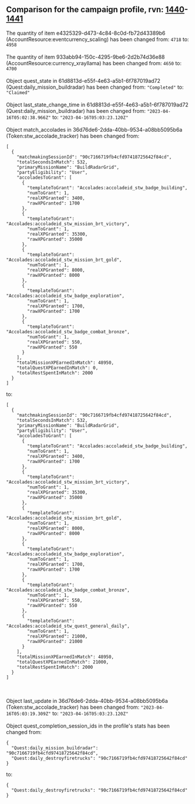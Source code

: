 ## Comparison for the campaign profile, rvn: [1440](https://github.com/PRO100KatYT/FortniteProfileRevisions/tree/main/profiles/campaign/1440%20campaign.json)-[1441](https://github.com/PRO100KatYT/FortniteProfileRevisions/tree/main/profiles/campaign/1441%20campaign.json)

The quantity of item e4325329-d473-4c84-8c0d-fb72d43389b6 (AccountResource:eventcurrency_scaling) has been changed from: `4718` to: `4958`
<br><br>
The quantity of item 933abb94-150c-4295-9be6-2d2b74d36e88 (AccountResource:currency_xrayllama) has been changed from: `4650` to: `4700`
<br><br>
Object quest_state in 61d8813d-e55f-4e63-a5b1-6f787019ad72 (Quest:daily_mission_buildradar) has been changed from: `"Completed"` to: `"Claimed"`
<br><br>
Object last_state_change_time in 61d8813d-e55f-4e63-a5b1-6f787019ad72 (Quest:daily_mission_buildradar) has been changed from: `"2023-04-16T05:02:38.966Z"` to: `"2023-04-16T05:03:23.120Z"`
<br><br>
Object match_accolades in 36d76de6-2dda-40bb-9534-a08bb5095b6a (Token:stw_accolade_tracker) has been changed from:

```
[
  {
    "matchmakingSessionId": "90c7166719fb4cfd97418725642f84cd",
    "totalSecondsInMatch": 532,
    "primaryMissionName": "BuildRadarGrid",
    "partyEligibility": "User",
    "accoladesToGrant": [
      {
        "templateToGrant": "Accolades:accoladeid_stw_badge_building",
        "numToGrant": 1,
        "realXPGranted": 3400,
        "rawXPGranted": 1700
      },
      {
        "templateToGrant": "Accolades:accoladeid_stw_mission_brt_victory",
        "numToGrant": 1,
        "realXPGranted": 35300,
        "rawXPGranted": 35000
      },
      {
        "templateToGrant": "Accolades:accoladeid_stw_mission_brt_gold",
        "numToGrant": 1,
        "realXPGranted": 8000,
        "rawXPGranted": 8000
      },
      {
        "templateToGrant": "Accolades:accoladeid_stw_badge_exploration",
        "numToGrant": 1,
        "realXPGranted": 1700,
        "rawXPGranted": 1700
      },
      {
        "templateToGrant": "Accolades:accoladeid_stw_badge_combat_bronze",
        "numToGrant": 1,
        "realXPGranted": 550,
        "rawXPGranted": 550
      }
    ],
    "totalMissionXPEarnedInMatch": 48950,
    "totalQuestXPEarnedInMatch": 0,
    "totalRestSpentInMatch": 2000
  }
]
```

to:

```
[
  {
    "matchmakingSessionId": "90c7166719fb4cfd97418725642f84cd",
    "totalSecondsInMatch": 532,
    "primaryMissionName": "BuildRadarGrid",
    "partyEligibility": "User",
    "accoladesToGrant": [
      {
        "templateToGrant": "Accolades:accoladeid_stw_badge_building",
        "numToGrant": 1,
        "realXPGranted": 3400,
        "rawXPGranted": 1700
      },
      {
        "templateToGrant": "Accolades:accoladeid_stw_mission_brt_victory",
        "numToGrant": 1,
        "realXPGranted": 35300,
        "rawXPGranted": 35000
      },
      {
        "templateToGrant": "Accolades:accoladeid_stw_mission_brt_gold",
        "numToGrant": 1,
        "realXPGranted": 8000,
        "rawXPGranted": 8000
      },
      {
        "templateToGrant": "Accolades:accoladeid_stw_badge_exploration",
        "numToGrant": 1,
        "realXPGranted": 1700,
        "rawXPGranted": 1700
      },
      {
        "templateToGrant": "Accolades:accoladeid_stw_badge_combat_bronze",
        "numToGrant": 1,
        "realXPGranted": 550,
        "rawXPGranted": 550
      },
      {
        "templateToGrant": "Accolades:accoladeid_stw_quest_general_daily",
        "numToGrant": 1,
        "realXPGranted": 21000,
        "rawXPGranted": 21000
      }
    ],
    "totalMissionXPEarnedInMatch": 48950,
    "totalQuestXPEarnedInMatch": 21000,
    "totalRestSpentInMatch": 2000
  }
]
```

<br><br>
Object last_update in 36d76de6-2dda-40bb-9534-a08bb5095b6a (Token:stw_accolade_tracker) has been changed from: `"2023-04-16T05:03:19.309Z"` to: `"2023-04-16T05:03:23.120Z"`
<br><br>
Object quest_completion_session_ids in the profile's stats has been changed from:

```
{
  "Quest:daily_mission_buildradar": "90c7166719fb4cfd97418725642f84cd",
  "Quest:daily_destroyfiretrucks": "90c7166719fb4cfd97418725642f84cd"
}
```

to:

```
{
  "Quest:daily_destroyfiretrucks": "90c7166719fb4cfd97418725642f84cd"
}
```

<br><br>
